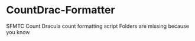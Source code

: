 # CountDrac-Formatter
SFMTC Count Dracula count formatting script
Folders are missing because you know
